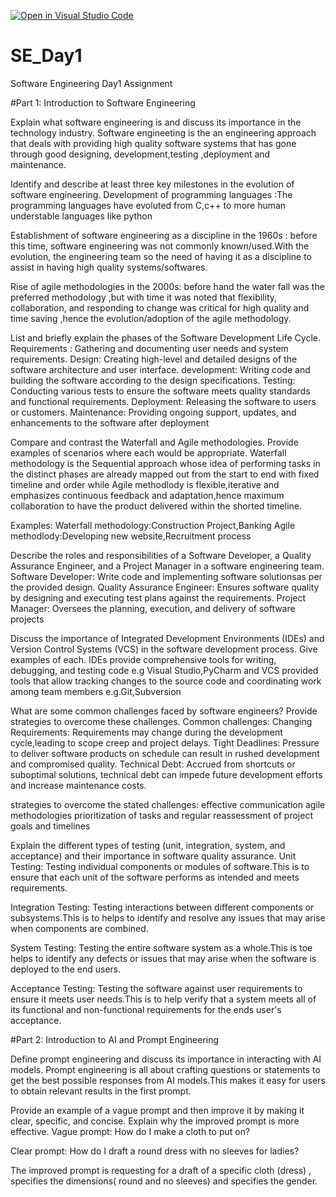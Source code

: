 [![Open in Visual Studio Code](https://classroom.github.com/assets/open-in-vscode-2e0aaae1b6195c2367325f4f02e2d04e9abb55f0b24a779b69b11b9e10269abc.svg)](https://classroom.github.com/online_ide?assignment_repo_id=15575240&assignment_repo_type=AssignmentRepo)
# SE_Day1
Software Engineering Day1 Assignment

#Part 1: Introduction to Software Engineering

Explain what software engineering is and discuss its importance in the technology industry.
Software engineeting is the an engineering approach that deals with providing high quality software systems that has gone through good designing, development,testing ,deployment and maintenance.

Identify and describe at least three key milestones in the evolution of software engineering.
Development of programming languages :The programming languages have evoluted from C,c++ to more human understable languages like python

Establishment of software engineering as a discipline in the 1960s : before this time, software engineering was not commonly known/used.With the evolution, the engineering team so the need of having it as a discipline to assist in having high quality systems/softwares.

Rise of agile methodologies in the 2000s: before hand the water fall was the preferred methodology ,but with time it was noted that flexibility, collaboration, and responding to change was critical for high quality and time saving ,hence the evolution/adoption of the agile methodology.



List and briefly explain the phases of the Software Development Life Cycle.
Requirements : Gathering and documenting user needs and system requirements.
Design: Creating high-level and detailed designs of the software architecture and user interface.
development: Writing code and building the software according to the design
specifications.
Testing: Conducting various tests to ensure the software meets quality standards and functional requirements.
Deployment: Releasing the software to users or customers.
Maintenance: Providing ongoing support, updates, and enhancements to the software after deployment

Compare and contrast the Waterfall and Agile methodologies. Provide examples of scenarios where each would be appropriate.
Waterfall methodology is the Sequential approach whose idea of performing tasks in the distinct phases are already mapped out from the start to end with fixed timeline and order while Agile methodlody is flexible,iterative and emphasizes continuous feedback and adaptation,hence maximum collaboration to have the product delivered within the shorted timeline.

Examples:
Waterfall methodology:Construction Project,Banking 
Agile methodlody:Developing new website,Recruitment process


Describe the roles and responsibilities of a Software Developer, a Quality Assurance Engineer, and a Project Manager in a software engineering team.
Software Developer: Write code and implementing software solutionsas per the provided design.
Quality Assurance Engineer: Ensures software quality by designing and executing test plans against the requirements.
Project Manager: Oversees the planning, execution, and delivery of software projects

Discuss the importance of Integrated Development Environments (IDEs) and Version Control Systems (VCS) in the software development process. Give examples of each.
IDEs provide comprehensive tools for writing, debugging, and testing code e.g Visual Studio,PyCharm and VCS provided tools that allow tracking changes to the source code and coordinating work among team members e.g.Git,Subversion

What are some common challenges faced by software engineers? Provide strategies to overcome these challenges.
Common challenges:
Changing Requirements: Requirements may change during the development cycle,leading to scope creep and project delays.
Tight Deadlines: Pressure to deliver software products on schedule can result in rushed development and compromised quality.
Technical Debt: Accrued from shortcuts or suboptimal solutions, technical debt can impede future development efforts and increase maintenance costs.

strategies to overcome the stated challenges:
effective communication
agile methodologies 
prioritization of tasks and 
regular reassessment of project goals and timelines

Explain the different types of testing (unit, integration, system, and acceptance) and their importance in software quality assurance.
Unit Testing: Testing individual components or modules of software.This is to ensure that each unit of the software performs as intended and meets requirements.
 
Integration Testing: Testing interactions between different components or subsystems.This is to helps to identify and resolve any issues that may arise when components are combined.

System Testing: Testing the entire software system as a whole.This is toe helps to identify any defects or issues that may arise when the software is deployed to the end users.

Acceptance Testing: Testing the software against user requirements to ensure it meets user needs.This is to help verify that a system meets all of its functional and non-functional requirements for the ends user's acceptance.


#Part 2: Introduction to AI and Prompt Engineering


Define prompt engineering and discuss its importance in interacting with AI models.
Prompt engineering is all about crafting questions or statements to get the best possible responses from AI models.This makes it easy for users to obtain relevant results in the first prompt.

Provide an example of a vague prompt and then improve it by making it clear, specific, and concise. Explain why the improved prompt is more effective.
Vague prompt: How do I make a cloth to put on?

Clear prompt: How do I draft a round dress with no sleeves for ladies?

The improved prompt is requesting for a draft of a specific cloth (dress) , specifies the dimensions( round and no sleeves) and specifies the gender.
